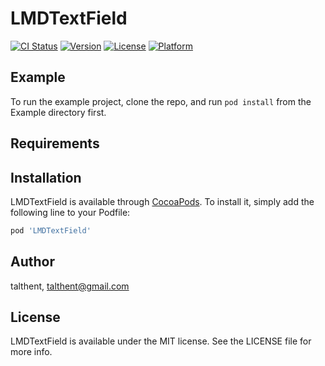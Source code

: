 # LMDTextField

[![CI Status](http://img.shields.io/travis/talthent-l/LMDTextField.svg?style=flat)](https://travis-ci.org/talthent-l/LMDTextField)
[![Version](https://img.shields.io/cocoapods/v/LMDTextField.svg?style=flat)](http://cocoapods.org/pods/LMDTextField)
[![License](https://img.shields.io/cocoapods/l/LMDTextField.svg?style=flat)](http://cocoapods.org/pods/LMDTextField)
[![Platform](https://img.shields.io/cocoapods/p/LMDTextField.svg?style=flat)](http://cocoapods.org/pods/LMDTextField)

## Example

To run the example project, clone the repo, and run `pod install` from the Example directory first.

## Requirements

## Installation

LMDTextField is available through [CocoaPods](http://cocoapods.org). To install
it, simply add the following line to your Podfile:

```ruby
pod 'LMDTextField'
```

## Author

talthent, talthent@gmail.com

## License

LMDTextField is available under the MIT license. See the LICENSE file for more info.
